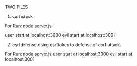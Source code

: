 TWO FILES 

1. csrfattack

For Run:  node server.js

user start at localhost:3000
evil start at localhost:3001

2. csrfdefense 
   using csrftoken to defense of csrf attack.

For Run: node server.js
user start at localhost:3000
evil start at localhost:3001
